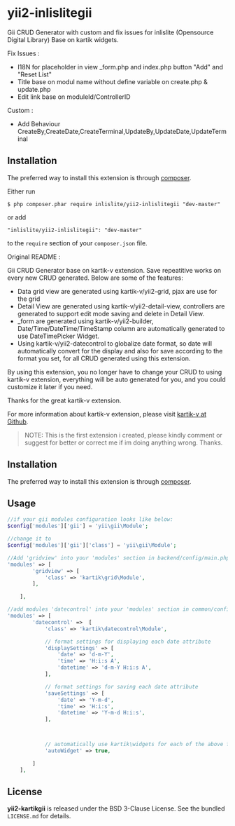 yii2-inlislitegii
==============

Gii CRUD Generator with custom and fix issues for inlislite (Opensource Digital Library) Base on kartik widgets.

Fix Issues :

- I18N for placeholder in view _form.php and index.php button "Add" and "Reset List"
- Title base on modul name without define variable on create.php & update.php
- Edit link base on moduleId/ControllerID



Custom :

- Add Behaviour CreateBy,CreateDate,CreateTerminal,UpdateBy,UpdateDate,UpdateTerminal


## Installation

The preferred way to install this extension is through [composer](http://getcomposer.org/download/).

Either run

```
$ php composer.phar require inlislite/yii2-inlislitegii "dev-master"
```

or add

```
"inlislite/yii2-inlislitegii": "dev-master"
```

to the ```require``` section of your `composer.json` file.


Original README :

Gii CRUD Generator base on kartik-v extension. Save repeatitive works on every new CRUD generated. Below are some of the features:

- Data grid view are generated using kartik-v/yii2-grid, pjax are use for the grid
- Detail View are generated using kartik-v/yii2-detail-view, controllers are generated to support edit mode saving and delete in Detail View.
- _form are generated using kartik-v/yii2-builder, Date/Time/DateTime/TimeStamp column are automatically generated to use DateTimePicker Widget.
- Using kartik-v/yii2-datecontrol to globalize date format, so date will automatically convert for the display and also for save according to the format you set, for all CRUD generated using this extension.

By using this extension, you no longer have to change your CRUD to using kartik-v extension, everything will be auto generated for you, and you could customize it later if you need.

Thanks for the great kartik-v extension. 

For more information about kartik-v extension, please visit [kartik-v at Github](https://www.github.com/kartik-v).

> NOTE: This is the first extension i created, please kindly comment or suggest for better or correct me if im doing anything wrong. Thanks.

## Installation

The preferred way to install this extension is through [composer](http://getcomposer.org/download/).


## Usage

```php
//if your gii modules configuration looks like below:
$config['modules']['gii'] = 'yii\gii\Module';

//change it to
$config['modules']['gii']['class'] = 'yii\gii\Module';
```



```php
//Add 'gridview' into your 'modules' section in backend/config/main.php
'modules' => [
        'gridview' => [
            'class' => 'kartik\grid\Module',
        ],

    ],
```

```php
//add modules 'datecontrol' into your 'modules' section in common/config/main 
'modules' => [
        'datecontrol' =>  [
            'class' => 'kartik\datecontrol\Module',

            // format settings for displaying each date attribute
            'displaySettings' => [
                'date' => 'd-m-Y',
                'time' => 'H:i:s A',
                'datetime' => 'd-m-Y H:i:s A',
            ],

            // format settings for saving each date attribute
            'saveSettings' => [
                'date' => 'Y-m-d', 
                'time' => 'H:i:s',
                'datetime' => 'Y-m-d H:i:s',
            ],



            // automatically use kartik\widgets for each of the above formats
            'autoWidget' => true,

        ]
    ],
```

## License

**yii2-kartikgii** is released under the BSD 3-Clause License. See the bundled `LICENSE.md` for details.

